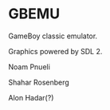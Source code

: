 # GBEMU
GameBoy classic emulator.

Graphics powered by SDL 2.

Noam Pnueli

Shahar Rosenberg

Alon Hadar(?)
